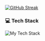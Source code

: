 [![GitHub Streak](https://github-readme-streak-stats.herokuapp.com?user=PHYOPHYO2397&theme=tokyonight)](https://git.io/streak-stats)

### 💻 Tech Stack

![My Tech Stack](https://skillicons.dev/icons?i=html,css,tailwind,bootstrap,js,ts,react,nodejs,express,mongodb)

